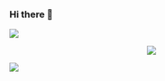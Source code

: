 ### Hi there 👋
![](https://komarev.com/ghpvc/?username=PHPJunior&color=blue)

<p align="center">
  <img src="https://cdn.akamai.steamstatic.com/steamcommunity/public/images/clans/35158179/068464b17f1bbdd1f65e0ac609a447cf18e2524d.gif">
</p>

![](https://hit.yhype.me/github/profile?user_id=13845077)
